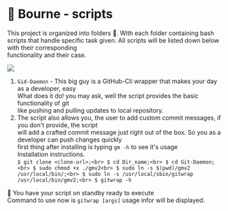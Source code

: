 # 🐚 Bourne - scripts
This project is organized into folders 📂. With each folder
containing bash scripts that handle specific task given.
All scripts will be listed down below with their corresponding <br> functionality and their case.

![](https://media.giphy.com/media/zaUTLcbjhWpTrNYoFG/giphy.gif)

1. `Gid-Daemon` - This big guy is a GitHub-Cli wrapper that makes your day as a developer, easy <br>
 What does it do! you may ask, well the script provides the basic functionality of git <br>
 like pushing and pulling updates to local repository. <br>
2. The script also allows you, the user to add custom commit messages, if you don't provide, the script <br>
 will add a crafted commit message just right out of the box. So you as a developer can push changes quickly <br>
 first thing after installing is typing `gm -h`
to see it's usage <br>
 Installation instructions.<br>
 `$ git clone <clone-url>;<br>
$ cd Dir_name;<br>
$ cd Git-Daemon;<br>
$ sudo chmod +x ./gmv2<br>
$ sudo ln -s $(pwd)/gmv2 /usr/local/bin/;<br>
$ sudo ln -s /usr/local/sbin/gitwrap /usr/local/bin/gmv2;<br>
$ gitwrap -h`

🙌 You have your script on standby ready to execute<br>
Command to use now is `gitwrap [args]`
usage infor will be displayed.
